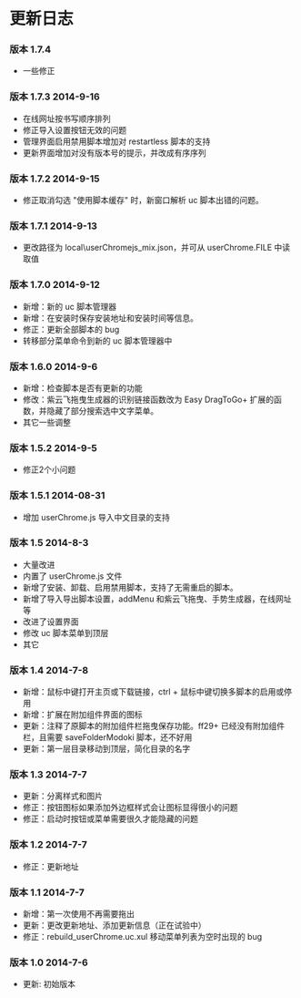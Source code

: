 更新日志
========

### 版本 1.7.4

* 一些修正

### 版本 1.7.3 2014-9-16

* 在线网址按书写顺序排列
* 修正导入设置按钮无效的问题
* 管理界面启用禁用脚本增加对 restartless 脚本的支持
* 更新界面增加对没有版本号的提示，并改成有序序列

### 版本 1.7.2 2014-9-15

* 修正取消勾选 "使用脚本缓存" 时，新窗口解析 uc 脚本出错的问题。

### 版本 1.7.1 2014-9-13

* 更改路径为 local\userChromejs_mix.json，并可从 userChrome.FILE 中读取值

### 版本 1.7.0 2014-9-12

* 新增：新的 uc 脚本管理器
* 新增：在安装时保存安装地址和安装时间等信息。
* 修正：更新全部脚本的 bug
* 转移部分菜单命令到新的 uc 脚本管理器中

### 版本 1.6.0 2014-9-6

* 新增：检查脚本是否有更新的功能
* 修改：紫云飞拖曳生成器的识别链接函数改为 Easy DragToGo+ 扩展的函数，并隐藏了部分搜索选中文字菜单。
* 其它一些调整

### 版本 1.5.2 2014-9-5

* 修正2个小问题

### 版本 1.5.1 2014-08-31

* 增加 userChrome.js 导入中文目录的支持

### 版本 1.5 2014-8-3

* 大量改进
* 内置了 userChrome.js 文件
* 新增了安装、卸载、启用禁用脚本，支持了无需重启的脚本。
* 新增了导入导出脚本设置，addMenu 和紫云飞拖曳、手势生成器，在线网址等
* 改进了设置界面
* 修改 uc 脚本菜单到顶层
* 其它

### 版本 1.4 2014-7-8

* 新增：鼠标中键打开主页或下载链接，ctrl + 鼠标中键切换多脚本的启用或停用
* 新增：扩展在附加组件界面的图标
* 更新：注释了原脚本的附加组件栏拖曳保存功能。ff29+ 已经没有附加组件栏，且需要 saveFolderModoki 脚本，还不好用
* 更新：第一层目录移动到顶层，简化目录的名字

### 版本 1.3 2014-7-7

* 更新：分离样式和图片
* 修正：按钮图标如果添加外边框样式会让图标显得很小的问题
* 修正：启动时按钮或菜单需要很久才能隐藏的问题

### 版本 1.2 2014-7-7

* 修正：更新地址

### 版本 1.1 2014-7-7

* 新增：第一次使用不再需要拖出
* 更新：更改更新地址、添加更新信息（正在试验中）
* 修正：rebuild\_userChrome.uc.xul 移动菜单列表为空时出现的 bug

### 版本 1.0 2014-7-6

* 更新: 初始版本